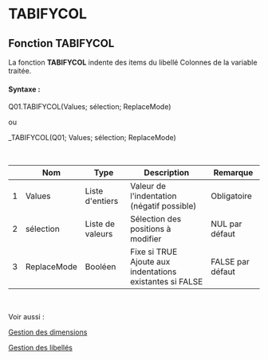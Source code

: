 # TABIFYCOL

## Fonction TABIFYCOL

La fonction **TABIFYCOL** indente des items du libellé Colonnes de la variable traitée.

#### Syntaxe :&nbsp;

Q01.TABIFYCOL(Values; sélection; ReplaceMode)

ou

\_TABIFYCOL(Q01; Values; sélection; ReplaceMode)

&nbsp;

| &nbsp; | **Nom** |**Type**|**Description**|**Remarque** |
| --- | --- | --- | --- | --- |
| &#49; | Values | Liste d'entiers | Valeur de l'indentation (négatif possible) | Obligatoire |
| &#50; | sélection | Liste de valeurs | Sélection des positions à modifier | NUL par défaut |
| &#51; | ReplaceMode | Booléen | Fixe si TRUE Ajoute aux indentations existantes si FALSE | FALSE par défaut |


&nbsp;

Voir aussi :&nbsp;

[Gestion des dimensions](<Gererlesdimensionsdesvariables1.md>)

[Gestion des libellés](<Gererleslibelleslestextes1.md>)